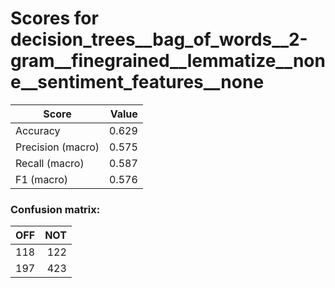 # Scores for decision_trees__bag_of_words__2-gram__finegrained__lemmatize__none__sentiment_features__none
|      Score      |Value|
|-----------------|----:|
|Accuracy         |0.629|
|Precision (macro)|0.575|
|Recall (macro)   |0.587|
|F1 (macro)       |0.576|

### Confusion matrix:
|OFF|NOT|
|--:|--:|
|118|122|
|197|423|
